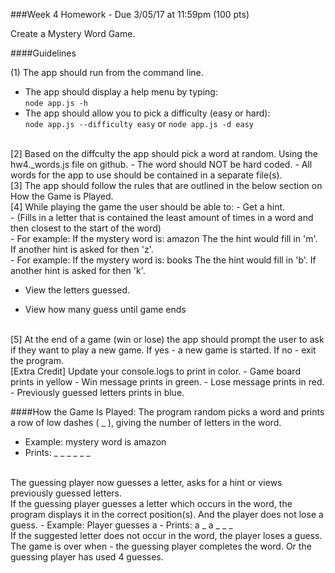 ###Week 4 Homework - Due 3/05/17 at 11:59pm (100 pts)

Create a Mystery Word Game.

####Guidelines

(1) The app should run from the command line. <br />
- The app should display a help menu by typing: <br />
```node app.js -h```
- The app should allow you to pick a difficulty (easy or hard): <br />
```node app.js --difficulty easy``` or  ```node app.js -d easy```

<br />
[2] Based on the diffculty the app should pick a word at random. Using the hw4._words.js file on github.
- The word should NOT be hard coded.
- All words for the app to use should be contained in a separate file(s).

<br />
[3] The app should follow the rules that are outlined in the below section on How the Game is Played.

<br />
[4] While playing the game the user should be able to:
- Get a hint. <br />
  - (Fills in a letter that is contained the least amount of times in a word and then closest to the start of the word) <br />
  - For example: If the mystery word is: amazon The the hint would fill in 'm'.  If another hint is asked for then 'z'. <br />
  - For example: If the mystery word is: books The the hint would fill in 'b'.  If another hint is asked for then 'k'. <br />

- View the letters guessed.

- View how many guess until game ends

<br />
[5] At the end of a game (win or lose) the app should prompt the user to ask if they want to play a new game.  If yes - a new game is started.  If no - exit the program.

<br />
[Extra Credit] Update your console.logs to print in color.
- Game board prints in yellow
- Win message prints in green.
- Lose message prints in red.
- Previously guessed letters prints in blue.


####How the Game Is Played:
The program random picks a word and prints a row of low dashes ( _ ), giving the number of letters in the word.
- Example: mystery word is amazon
- Prints:  _ _ _ _ _ _

<br />
The guessing player now guesses a letter, asks for a hint or views previously guessed letters.

<br />
If the guessing player guesses a letter which occurs in the word, the program displays it in the correct position(s). And the player does not lose a guess.
- Example: Player guesses a
- Prints:  a _ a _ _ _

<br />
If the suggested letter does not occur in the word, the player loses a guess.
<br />
The game is over when - the guessing player completes the word.  Or the guessing player has used 4 guesses.
